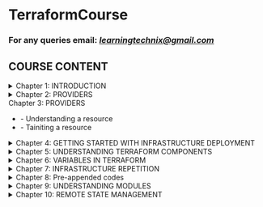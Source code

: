 # TerraformCourse

### For any queries email: *learningtechnix@gmail.com*

## **COURSE CONTENT** ##

<details>
<summary>Chapter 1: INTRODUCTION</summary>
     <ul><li>Scope of this course</li>
         <li>Pre-requisite</li>
         <li>Installation on Linux</li>
         <li>Installation on windows</li>
         <li>Setting up AWS account</li>
</ul>
</details>
<details>
<summary>Chapter 2: PROVIDERS</summary>
<ul><li> - [ ] Understanding providers</li>
     <li> - [ ] Understanding provider alias</li>
     <li> - [ ] Initializng your environment</li>
</ul>
</details>

<summary>Chapter 3: PROVIDERS</summary>
<ul><li> - Understanding a resource</li>
     <li> - Tainiting a resource</li>
</ul>
</details>

<details>
<summary>Chapter 4: GETTING STARTED WITH INFRASTRUCTURE DEPLOYMENT</summary>
<ul> <li>Creating first EC2 with terraform</li>
     <li>Understanding resources and Providers</li>
     <li>Destroying the infrastructure</li>
     <li>Selective destruction</li>
</ul>
</details>
<details>
<summary>Chapter 5: UNDERSTANDING TERRAFORM COMPONENTS</summary>
<ul> <li> - [ ] Understanding and displaying state.</li>
     <li> - [ ] Understanding desired and current states.</li>
     <li> - [ ] Formatting the code.</li>
     <li> - [ ] Code Validation.</li>
     <li> - [ ] Code plan state and benefits.</li>
     <li> - [ ] Saving plan to a file.</li>
     <li> - [ ] Infrastructure code apply.</li>
     <li> - [ ] Infrastructure modification.</li>
     <li> - [ ] Infrastructure Graph.</li>
     <li> - [ ] Infrastructure destruction.</li>
</ul>
</details>
<details>
<summary>Chapter 6: VARIABLES IN TERRAFORM</summary>
<ul> <li> Writing and using Variables.</li>
     <li> Data types Variables.</li>
     <li> Defining Input Variables.</li>
     <li> Need and Query data with Output variables.</li>
     <li> Locals.</li>
     <li> Variable Precedence.</li>
</ul>
</details>
<details>
<summary>Chapter 7: INFRASTRUCTURE REPETITION</summary>
<ul> <li> - [ ] Deployment of multiple resources using Count.</li>
     <li> - [ ] Using conditional expressions.</li>
     <li> - [ ] Dynamic Blocks.</li>
     <li> - [ ] Splat expressions.</li>
     <li> - [ ] Using functions.</li>
     <li> - [ ] Data sources introduction.</li>
</ul>
</details>
<details>
<summary>Chapter 8: Pre-appended codes</summary>
<ul> <li> Using datasource and calling via file.</li>
     <li> Understanding provisioners.</li>
     <li> Local-exec provisioner.</li>
     <li> Remote-exec provisioner.</li>
     <li> Creation & Destroy time provisioners.</li>
     <li> Failure Bahvior.</li>
</ul>
</details>
<details>
<summary>Chapter 9: UNDERSTANDING MODULES</summary>
<ul> <li> - [ ] Don't repeat yourself ......</li>
     <li> - [ ] Inplementing EC2 module with Terraform.</li>
     <li> - [ ] Variables in Terraform module.</li>
     <li> - [ ] Terraform Registry.</li>
     <li> - [ ] Using Workspace for environment segregation.</li>
     <li> - [ ] Implementing workspaces.</li>
</ul>
</details>
<details>
<summary>Chapter 10: REMOTE STATE MANAGEMENT</summary>
<ul> <li> Using GIT as module source.</li>
     <li> Other module sources.</li>
     <li> Remote State management.</li>
     <li> Implement state backend.</li>
     <li> Locking state file to avoid corruption.</li>
</ul>
</details>

